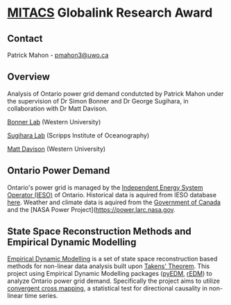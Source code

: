 # [MITACS](https://www.mitacs.ca/en) Globalink Research Award
## Contact
Patrick Mahon - pmahon3@uwo.ca
## Overview
Analysis of Ontario power grid demand condutcted by Patrick Mahon under the supervision of Dr Simon Bonner and Dr George Sugihara, in collaboration with Dr Matt Davison. 

[Bonner Lab](https://simon.bonners.ca/bonner-lab/wpblog/) (Western University)

[Sugihara Lab](https://deepeco.ucsd.edu/) (Scripps Institute of Oceanography)

[Matt Davison](https://www.uwo.ca/stats/people/bios/matt-davison.html) (Western University)

## Ontario Power Demand

Ontario's power grid is managed by the [Independent Energy System Operator (IESO)](https://www.ieso.ca/) of Ontario. Historical data is aquired from IESO database [here](http://reports.ieso.ca/public/). Weather and climate data is aquired from the [Government of Canada](https://climate.weather.gc.ca/historical_data/search_historic_data_e.html) and the [NASA Power Project](https://power.larc.nasa.gov.

## State Space Reconstruction Methods and Empirical Dynamic Modelling

[Empirical Dynamic Modelling](https://deepeco.ucsd.edu/nonlinear-dynamics-research/edm/]) is a set of state space reconstruction based methods for non-linear data analysis built upon [Takens' Theorem](https://en.wikipedia.org/wiki/Takens%27s_theorem). This project using Empirical Dynamic Modelling packages ([pyEDM](https://github.com/SugiharaLab/pyEDM), [rEDM](https://github.com/SugiharaLab/rEDM)) to analyze Ontario power grid demand. Specifically the project aims to utilize [convergent cross mapping](https://en.wikipedia.org/wiki/Convergent_cross_mapping), a statistical test for directional causality in non-linear time series.

